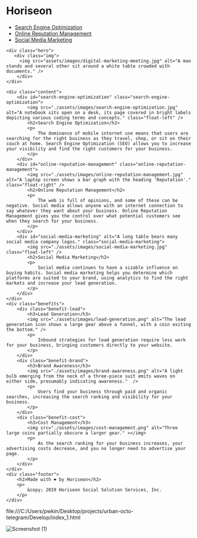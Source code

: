 <!DOCTYPE html>
<html lang="en-us">

<head>
    <meta charset="UTF-8" />
    <link rel="stylesheet" href="assets/css_1/style_1.css">
    <title>Horiseon - Search Engine Optimization</title>
</head>

<body>
    <div class="header">
        <h1>Hori<span class="seo">seo</span>n</h1>
        <div>
            <ul>
                <li>
                    <a href="#search-engine-optimization">Search Engine Optimization</a>
                </li>
                <li>
                    <a href="#online-reputation-management">Online Reputation Management</a>
                </li>
                <li>
                    <a href="#social-media-marketing">Social Media Marketing</a>
                </li>
            </ul>
        </div>
    </div>

    <div class="hero">
       <div class="img">
         <img src="assets/images/digital-marketing-meeting.jpg" alt="A man stands and several other sit around a white table crowded with documents." />
        </div> 
    </div>

    <div class="content">
        <div id="search-engine-optimization" class="search-engine-optimization">
            <img src="./assets/images/search-engine-optimization.jpg" alt="A notebook sits open on a desk, its page covered in bright labels depicting various coding terms and concepts." class="float-left" />
            <h2>Search Engine Optimization</h2>
            <p>
                The dominance of mobile internet use means that users are searching for the right business as they travel, shop, or sit on their couch at home. Search Engine Optimization (SEO) allows you to increase your visibility and find the right customers for your business.
            </p>
        </div>
        <div id="online-reputation-management" class="online-reputation-management">
            <img src="./assets/images/online-reputation-management.jpg" alt="A laptop screen shows a bar graph with the heading 'Reputation'."  class="float-right" />
            <h2>Online Reputation Management</h2>
            <p>
                The web is full of opinions, and some of these can be negative. Social media allows anyone with an internet connection to say whatever they want about your business. Online Reputation Management gives you the control over what potential customers see when they search for your business.
            </p>
        </div>
        <div id="social-media-marketing" alt="A long table bears many social media company logos." class="social-media-marketing">
            <img src="./assets/images/social-media-marketing.jpg" class="float-left" />
            <h2>Social Media Marketing</h2>
            <p>
                Social media continues to have a sizable influence on buying habits. Social media marketing helps you determine which platforms are suited to your brand, using analytics to find the right markets and increase your lead generation.
            </p>
        </div>
    </div>
    <div class="benefits">
        <div class="benefit-lead">
            <h3>Lead Generation</h3>
            <img src="./assets/images/lead-generation.png" alt="The lead generation icon shows a large gear above a funnel, with a coin exiting the bottom." />
            <p>
                Inbound strategies for lead generation require less work for your business, bringing customers directly to your website.
            </p>
        </div>
        <div class="benefit-brand">
            <h3>Brand Awareness</h3>
            <img src="./assets/images/brand-awareness.png" alt="A light bulb emerging from the neck of a three-piece suit emits waves on either side, presumably indicating awareness."  />
            <p>
                Users find your business through paid and organic searches, increasing the search ranking and visibility for your business.
            </p>
        </div>
        <div class="benefit-cost">
            <h3>Cost Management</h3>
            <img src="./assets/images/cost-management.png" alt="Three large coins partially obscure a larger gear." ></img>
            <p>
                As the search ranking for your business increases, your advertising costs decrease, and you no longer need to advertise your page.
            </p>
        </div>
    </div>
    <div class="footer">
        <h2>Made with ❤️️ by Horiseon</h2>
        <p>
            &copy; 2019 Horiseon Social Solution Services, Inc.
        </p>
    </div>
</body>

</html>


file:///C:/Users/pwkin/Desktop/projects/urban-octo-telegram/Develop/index_1.html

![Screenshot (1)](https://user-images.githubusercontent.com/102868418/166130334-8e05d793-52f0-49f9-931c-9a846e5c6dd2.png)
